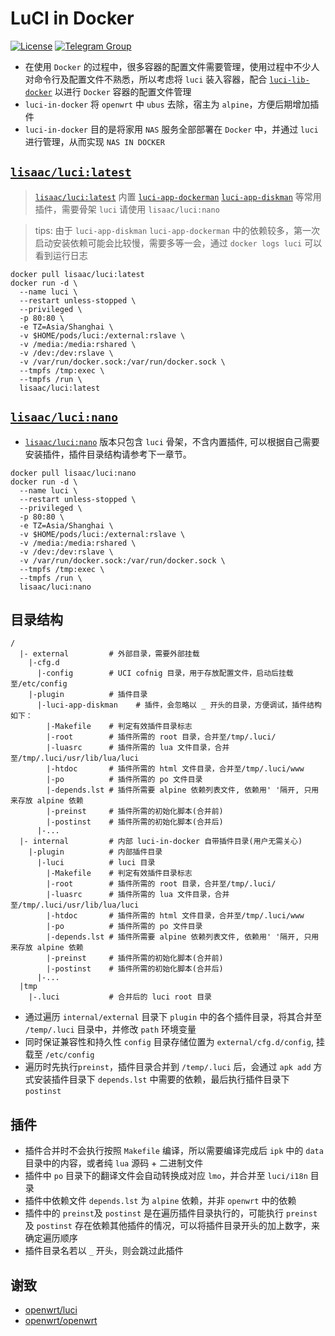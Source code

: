 # LuCI in Docker
[![License](https://img.shields.io/github/license/lisaac/luci-in-docker?style=flat-square)](https://github.com/lisaac/luci-in-docker/blob/master/LICENSE)
[![Telegram Group](https://img.shields.io/badge/telegam-group-_?style=flat-square)](https://t.me/joinchat/G5mqjhrlU9S8TMkXeBmj0w)
- 在使用 `Docker` 的过程中，很多容器的配置文件需要管理，使用过程中不少人对命令行及配置文件不熟悉，所以考虑将 `luci` 装入容器，配合 [`luci-lib-docker`](https://github.com/lisaac/luci-lib-docker) 以进行 `Docker` 容器的配置文件管理
- `luci-in-docker` 将 `openwrt` 中 `ubus` 去除，宿主为 `alpine`，方便后期增加插件
- `luci-in-docker` 目的是将家用 `NAS` 服务全部部署在 `Docker` 中，并通过 `luci` 进行管理，从而实现 `NAS IN DOCKER`

## [`lisaac/luci:latest`](https://hub.docker.com/r/lisaac/luci)
> [`lisaac/luci:latest`](https://hub.docker.com/r/lisaac/luci) 内置 [`luci-app-dockerman`](https://github.com/lisaac/luci-app-dockerman) [`luci-app-diskman`](https://github.com/lisaac/luci-app-diskman) 等常用插件，需要骨架 `luci` 请使用 `lisaac/luci:nano`

> tips: 由于 `luci-app-diskman` `luci-app-dockerman` 中的依赖较多，第一次启动安装依赖可能会比较慢，需要多等一会，通过 `docker logs luci` 可以看到运行日志
```
docker pull lisaac/luci:latest
docker run -d \
  --name luci \
  --restart unless-stopped \
  --privileged \
  -p 80:80 \
  -e TZ=Asia/Shanghai \
  -v $HOME/pods/luci:/external:rslave \
  -v /media:/media:rshared \
  -v /dev:/dev:rslave \
  -v /var/run/docker.sock:/var/run/docker.sock \
  --tmpfs /tmp:exec \
  --tmpfs /run \
  lisaac/luci:latest
```

## [`lisaac/luci:nano`](https://hub.docker.com/r/lisaac/luci)
- [`lisaac/luci:nano`](https://hub.docker.com/r/lisaac/luci) 版本只包含 `luci` 骨架，不含内置插件, 可以根据自己需要安装插件，插件目录结构请参考下一章节。
```
docker pull lisaac/luci:nano
docker run -d \
  --name luci \
  --restart unless-stopped \
  --privileged \
  -p 80:80 \
  -e TZ=Asia/Shanghai \
  -v $HOME/pods/luci:/external:rslave \
  -v /media:/media:rshared \
  -v /dev:/dev:rslave \
  -v /var/run/docker.sock:/var/run/docker.sock \
  --tmpfs /tmp:exec \
  --tmpfs /run \
  lisaac/luci:nano
```

## 目录结构
```
/
  |- external         # 外部目录，需要外部挂载
    |-cfg.d
      |-config        # UCI cofnig 目录，用于存放配置文件，启动后挂载至/etc/config
    |-plugin          # 插件目录
      |-luci-app-diskman    # 插件，会忽略以 _ 开头的目录，方便调试，插件结构如下：
        |-Makefile    # 判定有效插件目录标志
        |-root        # 插件所需的 root 目录，合并至/tmp/.luci/
        |-luasrc      # 插件所需的 lua 文件目录，合并至/tmp/.luci/usr/lib/lua/luci
        |-htdoc       # 插件所需的 html 文件目录，合并至/tmp/.luci/www
        |-po          # 插件所需的 po 文件目录
        |-depends.lst # 插件所需要 alpine 依赖列表文件, 依赖用' '隔开, 只用来存放 alpine 依赖
        |-preinst     # 插件所需的初始化脚本(合并前)
        |-postinst    # 插件所需的初始化脚本(合并后)
      |-...
  |- internal         # 内部 luci-in-docker 自带插件目录(用户无需关心)
    |-plugin          # 内部插件目录
      |-luci          # luci 目录
        |-Makefile    # 判定有效插件目录标志
        |-root        # 插件所需的 root 目录，合并至/tmp/.luci/
        |-luasrc      # 插件所需的 lua 文件目录，合并至/tmp/.luci/usr/lib/lua/luci
        |-htdoc       # 插件所需的 html 文件目录，合并至/tmp/.luci/www
        |-po          # 插件所需的 po 文件目录
        |-depends.lst # 插件所需要 alpine 依赖列表文件, 依赖用' '隔开, 只用来存放 alpine 依赖
        |-preinst     # 插件所需的初始化脚本(合并前)
        |-postinst    # 插件所需的初始化脚本(合并后)
      |-...
  |tmp
    |-.luci           # 合并后的 luci root 目录
```
- 通过遍历 `internal/external` 目录下 `plugin` 中的各个插件目录，将其合并至 `/temp/.luci` 目录中，并修改 `path` 环境变量
- 同时保证兼容性和持久性 `config` 目录存储位置为 `external/cfg.d/config`, 挂载至 `/etc/config`
- 遍历时先执行`preinst`，插件目录合并到 `/temp/.luci` 后，会通过 `apk add` 方式安装插件目录下 `depends.lst` 中需要的依赖，最后执行插件目录下 `postinst`

## 插件

- 插件合并时不会执行按照 `Makefile` 编译，所以需要编译完成后 `ipk` 中的 `data` 目录中的内容，或者纯 `lua` 源码 + 二进制文件
- 插件中 `po` 目录下的翻译文件会自动转换成对应 `lmo`，并合并至 `luci/i18n` 目录
- 插件中依赖文件 `depends.lst` 为 `alpine` 依赖，并非 `openwrt` 中的依赖
- 插件中的 `preinst`及 `postinst` 是在遍历插件目录执行的，可能执行 `preinst` 及 `postinst` 存在依赖其他插件的情况，可以将插件目录开头的加上数字，来确定遍历顺序
- 插件目录名若以 `_` 开头，则会跳过此插件

## 谢致
- [openwrt/luci](https://github.com/openwrt/luci)
- [openwrt/openwrt](https://github.com/openwrt/openwrt)